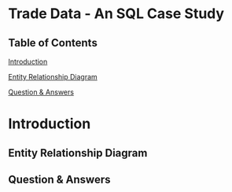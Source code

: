 # Trade Data - An SQL Case Study

## Table of Contents
[Introduction](#Introduction)

[Entity Relationship Diagram](#Entity_Relationship_Diagram)

[Question & Answers](#Question_&_Answers)

# Introduction
## Entity Relationship Diagram
## Question & Answers
